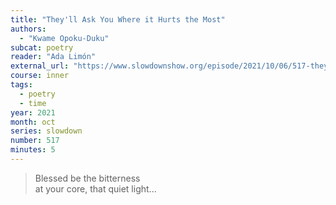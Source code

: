 ```yaml
---
title: "They'll Ask You Where it Hurts the Most"
authors:
  - "Kwame Opoku-Duku"
subcat: poetry
reader: "Ada Limón"
external_url: "https://www.slowdownshow.org/episode/2021/10/06/517-theyll-ask-you-where-it-hurts-the-most"
course: inner
tags:
  - poetry
  - time
year: 2021
month: oct
series: slowdown
number: 517
minutes: 5
---
```


> Blessed be the bitterness  
at your core, that quiet light...
